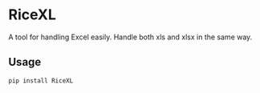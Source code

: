# RiceXL
A tool for handling Excel easily. Handle both xls and xlsx in the same way.

## Usage
```Python
pip install RiceXL
```
